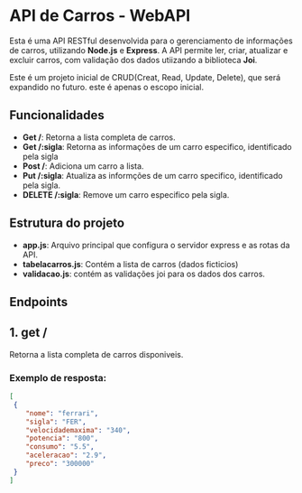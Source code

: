 # API de Carros - WebAPI

Esta é uma API RESTful desenvolvida para o gerenciamento de informações de carros, utilizando **Node.js** e **Express**. A API permite ler, criar, atualizar e excluir carros, com validação dos dados utiizando a biblioteca **Joi**.

Este é um projeto inicial de CRUD(Creat, Read, Update, Delete), que será expandido no futuro. este é apenas o escopo inicial.

## Funcionalidades

- **Get /**: Retorna a lista completa de carros.
- **Get /:sigla**: Retorna as informações de um carro especifico, identificado pela sigla
- **Post /**: Adiciona um carro a lista.
- **Put /:sigla**: Atualiza as informções de um carro specifico, identificado pela sigla.
- **DELETE /:sigla**: Remove um carro especifico pela sigla.

## Estrutura do projeto 

- **app.js**: Arquivo principal que configura o servidor express e as rotas da API.
- **tabelacarros.js**: Contém a lista de carros (dados ficticios)
- **validacao.js**: contém as validações joi para os dados dos carros.

## Endpoints

## 1. **get /**

Retorna a lista completa de carros disponiveis. 

### Exemplo de resposta: 

```json
[
 {
    "nome": "ferrari",
    "sigla": "FER",
    "velocidademaxima": "340",
    "potencia": "800",
    "consumo": "5.5",
    "aceleracao": "2.9",
    "preco": "300000"
 }
]
```